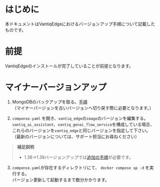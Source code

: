 # はじめに

本ドキュメントはVantiqEdgeにおけるバージョンアップ手順について記載したものです。

# 前提

VantiqEdgeのインストールが完了していることが前提となります。

# マイナーバージョンアップ

1. MongoDBのバックアップを取る。[手順](tips_vantiq_edge.md#mongodbをバックアップリストアしたい)  
（マイナーバージョンを古いバージョンへ切り戻す際に必要となります。）

2. `componse.yaml` を開き、`vantiq_edge`の`image`のバージョンを編集する。  
`vantiq_ai_assistant`、`vantiq_genai_flow_service`を構成している場合、これらのバージョンを`vantiq_edge`と同じバージョンを指定して下さい。  
（最新のバージョンについては、サポート担当にお尋ねください）  

> **補足説明**  
> * 1.38→1.39バージョンアップでは[追加の手順](tips_vantiq_edge.md#138139バージョンアップに伴う追加作業)が必要です。  

3. `componse.yaml`が存在するディレクトリにて、 `docker compose up -d` を実行する。  
バージョン更新して起動するまで数分かかります。